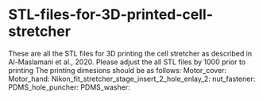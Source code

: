 # STL-files-for-3D-printed-cell-stretcher
These are all the STL files for 3D printing the cell stretcher as described in Al-Maslamani et al., 2020.
Please adjust the all STL files by 1000 prior to printing 
The printing dimesions should be as follows:
Motor_cover:  
Motor_hand: 
Nikon_fit_stretcher_stage_insert_2_hole_enlay_2:
nut_fastener:
PDMS_hole_puncher:
PDMS_washer: 
